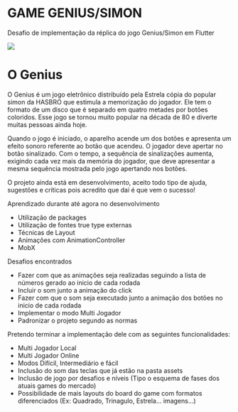 # GAME GENIUS/SIMON

Desafio de implementação da réplica do jogo Genius/Simon em Flutter

<img src="https://github.com/claudneysessa/imagens/blob/master/genius-full-dev.png?raw=true"></img>

# O Genius

O Genius é um jogo eletrônico distribuído pela Estrela cópia do popular simon da HASBRO que estimula a memorização do jogador. Ele tem o formato de um disco que é separado em quatro metades por botões coloridos. Esse jogo se tornou muito popular na década de 80 e diverte muitas pessoas ainda hoje.

Quando o jogo é iniciado, o aparelho acende um dos botões e apresenta um efeito sonoro referente ao botão que acendeu. O jogador deve apertar no botão sinalizado. Com o tempo, a sequência de sinalizações aumenta, exigindo cada vez mais da memória do jogador, que deve apresentar a mesma sequência mostrada pelo jogo apertando nos botões.

O projeto ainda está em desenvolvimento, aceito todo tipo de ajuda, sugestões e críticas pois acredito que daí é que vem o sucesso! 

Aprendizado durante até agora no desenvolvimento

* Utilização de packages
* Utilização de fontes true type externas
* Técnicas de Layout
* Animações com AnimationController
* MobX

Desafios encontrados

* Fazer com que as animações seja realizadas seguindo a lista de números gerado ao inicio de cada rodada
* Incluir o som junto a animação do click
* Fazer com que o som seja executado junto a animação dos botões no inicio de cada rodada
* Implementar o modo Multi Jogador
* Padronizar o projeto segundo as normas

Pretendo terminar a implementação dele com as seguintes funcionalidades:

* Multi Jogador Local
* Multi Jogador Online
* Modos Difícil, Intermediário e fácil
* Inclusão do som das teclas que já estão na pasta assets
* Inclusão de jogo por desafios e níveis (Tipo o esquema de fases dos atuais games do mercado)
* Possibilidade de mais layouts do board do game com formatos diferenciados (Ex: Quadrado, Trinagulo, Estrela... imagens...)
